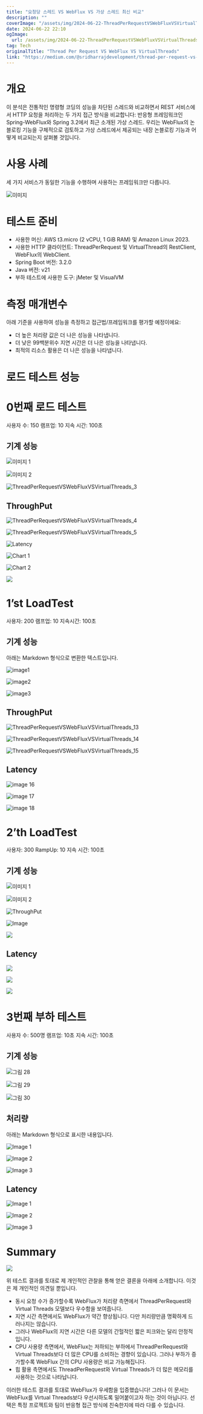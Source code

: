 ```yaml
---
title: "요청당 스레드 VS WebFlux VS 가상 스레드 최신 비교"
description: ""
coverImage: "/assets/img/2024-06-22-ThreadPerRequestVSWebFluxVSVirtualThreads_0.png"
date: 2024-06-22 22:10
ogImage:
  url: /assets/img/2024-06-22-ThreadPerRequestVSWebFluxVSVirtualThreads_0.png
tag: Tech
originalTitle: "Thread Per Request VS WebFlux VS VirtualThreads"
link: "https://medium.com/@sridharrajdevelopment/thread-per-request-vs-virtualthreads-vs-webflux-33c9089d22fb"
---
```


# 개요

이 분석은 전통적인 명령형 코딩의 성능을 차단된 스레드와 비교하면서 REST 서비스에서 HTTP 요청을 처리하는 두 가지 접근 방식을 비교합니다: 반응형 프레임워크인 Spring-WebFlux와 Spring 3.2에서 최근 소개된 가상 스레드. 우리는 WebFlux의 논블로킹 기능을 구체적으로 검토하고 가상 스레드에서 제공되는 내장 논블로킹 기능과 어떻게 비교되는지 살펴볼 것입니다.

# 사용 사례

세 가지 서비스가 동일한 기능을 수행하며 사용하는 프레임워크만 다릅니다.

<div class="content-ad"></div>

![이미지](/assets/img/2024-06-22-ThreadPerRequestVSWebFluxVSVirtualThreads_0.png)

# 테스트 준비

- 사용한 머신: AWS t3.micro (2 vCPU, 1 GiB RAM) 및 Amazon Linux 2023.
- 사용한 HTTP 클라이언트: ThreadPerRequest 및 VirtualThread의 RestClient, WebFlux의 WebClient.
- Spring Boot 버전: 3.2.0
- Java 버전: v21
- 부하 테스트에 사용한 도구: jMeter 및 VisualVM

# 측정 매개변수

<div class="content-ad"></div>

아래 기준을 사용하여 성능을 측정하고 접근법/프레임워크를 평가할 예정이에요:

- 더 높은 처리량 값은 더 나은 성능을 나타냅니다.
- 더 낮은 99백분위수 지연 시간은 더 나은 성능을 나타냅니다.
- 최적의 리소스 활용은 더 나은 성능을 나타냅니다.

# 로드 테스트 성능

# 0번째 로드 테스트

<div class="content-ad"></div>

사용자 수: 150
램프업: 10
지속 시간: 100초

## 기계 성능

![이미지 1](/assets/img/2024-06-22-ThreadPerRequestVSWebFluxVSVirtualThreads_1.png)

![이미지 2](/assets/img/2024-06-22-ThreadPerRequestVSWebFluxVSVirtualThreads_2.png)

<div class="content-ad"></div>

![ThreadPerRequestVSWebFluxVSVirtualThreads_3](/assets/img/2024-06-22-ThreadPerRequestVSWebFluxVSVirtualThreads_3.png)

## ThroughPut

![ThreadPerRequestVSWebFluxVSVirtualThreads_4](/assets/img/2024-06-22-ThreadPerRequestVSWebFluxVSVirtualThreads_4.png)

![ThreadPerRequestVSWebFluxVSVirtualThreads_5](/assets/img/2024-06-22-ThreadPerRequestVSWebFluxVSVirtualThreads_5.png)

<div class="content-ad"></div>

![Latency](/assets/img/2024-06-22-ThreadPerRequestVSWebFluxVSVirtualThreads_6.png)

![Chart 1](/assets/img/2024-06-22-ThreadPerRequestVSWebFluxVSVirtualThreads_7.png)

![Chart 2](/assets/img/2024-06-22-ThreadPerRequestVSWebFluxVSVirtualThreads_8.png)

<div class="content-ad"></div>

<img src="/assets/img/2024-06-22-ThreadPerRequestVSWebFluxVSVirtualThreads_9.png" />

# 1’st LoadTest

사용자: 200
램프업: 10
지속시간: 100초

## 기계 성능

<div class="content-ad"></div>

아래는 Markdown 형식으로 변환한 텍스트입니다.

![image1](/assets/img/2024-06-22-ThreadPerRequestVSWebFluxVSVirtualThreads_10.png)

![image2](/assets/img/2024-06-22-ThreadPerRequestVSWebFluxVSVirtualThreads_11.png)

![image3](/assets/img/2024-06-22-ThreadPerRequestVSWebFluxVSVirtualThreads_12.png)

## ThroughPut

<div class="content-ad"></div>

![ThreadPerRequestVSWebFluxVSVirtualThreads_13](/assets/img/2024-06-22-ThreadPerRequestVSWebFluxVSVirtualThreads_13.png)

![ThreadPerRequestVSWebFluxVSVirtualThreads_14](/assets/img/2024-06-22-ThreadPerRequestVSWebFluxVSVirtualThreads_14.png)

![ThreadPerRequestVSWebFluxVSVirtualThreads_15](/assets/img/2024-06-22-ThreadPerRequestVSWebFluxVSVirtualThreads_15.png)

## Latency

<div class="content-ad"></div>

![image 16](/assets/img/2024-06-22-ThreadPerRequestVSWebFluxVSVirtualThreads_16.png)

![image 17](/assets/img/2024-06-22-ThreadPerRequestVSWebFluxVSVirtualThreads_17.png)

![image 18](/assets/img/2024-06-22-ThreadPerRequestVSWebFluxVSVirtualThreads_18.png)

# 2’th LoadTest

<div class="content-ad"></div>

사용자: 300
RampUp: 10
지속 시간: 100초

## 기계 성능

![이미지 1](/assets/img/2024-06-22-ThreadPerRequestVSWebFluxVSVirtualThreads_19.png)

![이미지 2](/assets/img/2024-06-22-ThreadPerRequestVSWebFluxVSVirtualThreads_20.png)

<div class="content-ad"></div>

![ThroughPut](/assets/img/2024-06-22-ThreadPerRequestVSWebFluxVSVirtualThreads_22.png)

![Image](/assets/img/2024-06-22-ThreadPerRequestVSWebFluxVSVirtualThreads_23.png)

<div class="content-ad"></div>

![](/assets/img/2024-06-22-ThreadPerRequestVSWebFluxVSVirtualThreads_24.png)

## Latency

![](/assets/img/2024-06-22-ThreadPerRequestVSWebFluxVSVirtualThreads_25.png)

![](/assets/img/2024-06-22-ThreadPerRequestVSWebFluxVSVirtualThreads_26.png)

<div class="content-ad"></div>

<img src="/assets/img/2024-06-22-ThreadPerRequestVSWebFluxVSVirtualThreads_27.png" />

# 3번째 부하 테스트

사용자 수: 500명
램프업: 10초
지속 시간: 100초

## 기계 성능

<div class="content-ad"></div>

![그림 28](/assets/img/2024-06-22-ThreadPerRequestVSWebFluxVSVirtualThreads_28.png)

![그림 29](/assets/img/2024-06-22-ThreadPerRequestVSWebFluxVSVirtualThreads_29.png)

![그림 30](/assets/img/2024-06-22-ThreadPerRequestVSWebFluxVSVirtualThreads_30.png)

## 처리량

<div class="content-ad"></div>

아래는 Markdown 형식으로 표시한 내용입니다.

![Image 1](/assets/img/2024-06-22-ThreadPerRequestVSWebFluxVSVirtualThreads_31.png)

![Image 2](/assets/img/2024-06-22-ThreadPerRequestVSWebFluxVSVirtualThreads_32.png)

![Image 3](/assets/img/2024-06-22-ThreadPerRequestVSWebFluxVSVirtualThreads_33.png)

## Latency

<div class="content-ad"></div>

![Image 1](/assets/img/2024-06-22-ThreadPerRequestVSWebFluxVSVirtualThreads_34.png)

![Image 2](/assets/img/2024-06-22-ThreadPerRequestVSWebFluxVSVirtualThreads_35.png)

![Image 3](/assets/img/2024-06-22-ThreadPerRequestVSWebFluxVSVirtualThreads_36.png)

# Summary

<div class="content-ad"></div>

<img src="/assets/img/2024-06-22-ThreadPerRequestVSWebFluxVSVirtualThreads_37.png" />

위 테스트 결과를 토대로 제 개인적인 관찰을 통해 얻은 결론을 아래에 소개합니다. 이것은 제 개인적인 의견일 뿐입니다.

- 동시 요청 수가 증가할수록 WebFlux가 처리량 측면에서 ThreadPerRequest와 Virtual Threads 모델보다 우수함을 보여줍니다.
- 지연 시간 측면에서도 WebFlux가 약간 향상됩니다. 다만 처리량만큼 명확하게 드러나지는 않습니다.
- 그러나 WebFlux의 지연 시간은 다른 모델의 간헐적인 짧은 피크와는 달리 안정적입니다.
- CPU 사용량 측면에서, WebFlux는 저하되는 부하에서 ThreadPerRequest와 Virtual Threads보다 더 많은 CPU를 소비하는 경향이 있습니다. 그러나 부하가 증가할수록 WebFlux 간의 CPU 사용량은 비교 가능해집니다.
- 힙 활용 측면에서도 ThreadPerRequest와 Virtual Threads가 더 많은 메모리를 사용하는 것으로 나타납니다.

이러한 테스트 결과를 토대로 WebFlux가 우세함을 입증했습니다! 그러나 이 문서는 WebFlux를 Virtual Threads보다 우선시하도록 밀어붙이고자 하는 것이 아닙니다. 선택은 특정 프로젝트와 팀이 반응형 접근 방식에 친숙한지에 따라 다를 수 있습니다.
